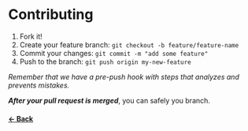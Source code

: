 # Contributing

1. Fork it!
2. Create your feature branch: `git checkout -b feature/feature-name`
3. Commit your changes: `git commit -m "add some feature"`
4. Push to the branch: `git push origin my-new-feature`

*Remember that we have a pre-push hook with steps that analyzes and prevents mistakes.*

***After your pull request is merged***, you can safely you branch.

#### [<- Back](https://github.com/maiconrs95/spotify-sdk-wrapper)
